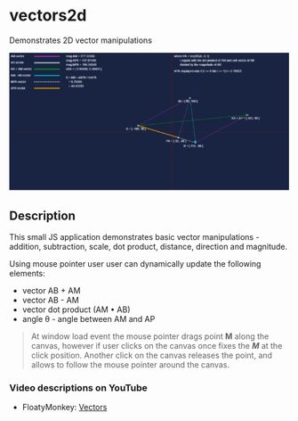# vectors2d
Demonstrates 2D vector manipulations

![Demo](docs/img/pic.png)

## Description

This small JS application  demonstrates basic vector manipulations - addition, subtraction, scale, dot product, distance, direction and magnitude.

Using mouse pointer user user can dynamically update the following elements:

- vector AB + AM
- vector AB - AM
- vector dot product (AM &bull; AB)
- angle &theta; - angle between AM and AP


> At window load event the mouse pointer drags point **M** along the canvas, however if user clicks on the canvas once fixes the ***M*** at the click position. Another click on the canvas releases the point, and allows to follow the mouse pointer around the canvas.

### Video descriptions on YouTube

- FloatyMonkey: [Vectors]()
